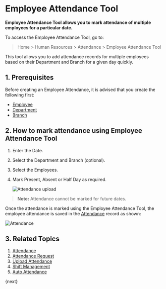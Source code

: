 <!-- add-breadcrumbs -->
# Employee Attendance Tool

**Employee Attendance Tool allows you to mark attendance of multiple employees for a particular date.**

To access the Employee Attendance Tool, go to:

> Home > Human Resources > Attendance > Employee Attendance Tool

This tool allows you to add attendance records for multiple employees based on their Department and Branch for a given day quickly.

## 1. Prerequisites


Before creating an Employee Attendance, it is advised that you create the following first:

* [Employee](/docs/v12/user/manual/en/human-resources/employee)
* [Department](/docs/v12/user/manual/en/human-resources/department)
* [Branch](/docs/v12/user/manual/en/human-resources/branch)

## 2. How to mark attendance using Employee Attendance Tool

1. Enter the Date.
1. Select the Department and Branch (optional).
1. Select the Employees.
1. Mark Present, Absent or Half Day as required.


    <img class="screenshot" alt="Attendance upload" src="{{docs_base_url}}/assets/img/human-resources/employee-attendance-tool.gif">

> **Note:** Attendance cannot be marked for future dates.

Once the attendance is marked using the Employee Attendance Tool, the employee attendance is saved in the [Attendance](/docs/v12/user/manual/en/human-resources/attendance) record as shown:

<img class="screenshot" alt="Attendance" src="{{docs_base_url}}/assets/img/human-resources/attendance_tool1.png">


## 3. Related Topics

1. [Attendance](/docs/v12/user/manual/en/human-resources/attendance)
1. [Attendance Request](/docs/v12/user/manual/en/human-resources/attendance-request)
1. [Upload Attendance](/docs/v12/user/manual/en/human-resources/upload-attendance)
1. [Shift Management](/docs/v12/user/manual/en/human-resources/shift-management)
1. [Auto Attendance](/docs/v12/user/manual/en/human-resources/auto-attendance)


{next}
